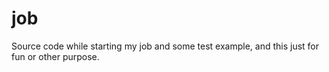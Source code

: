 # job
Source code while starting my job and some test example, and this just for fun or other purpose.
